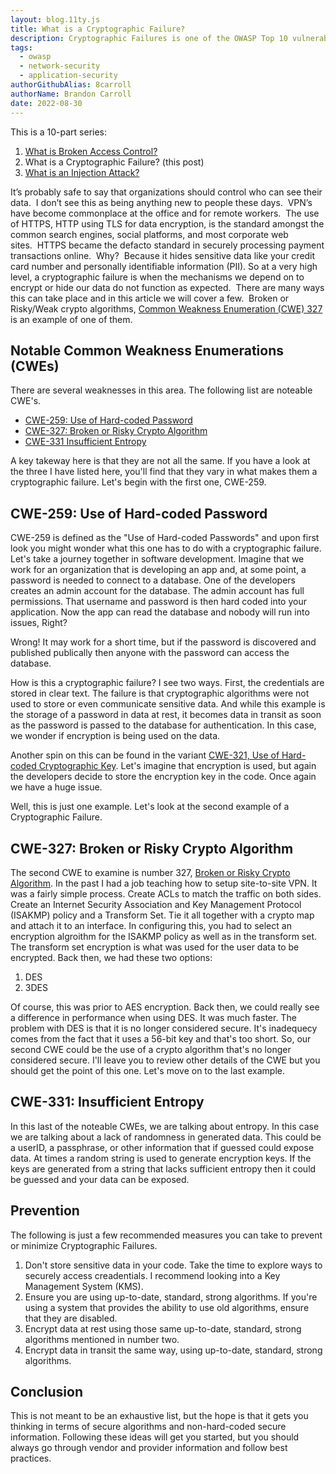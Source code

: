 ```yaml
---
layout: blog.11ty.js
title: What is a Cryptographic Failure?
description: Cryptographic Failures is one of the OWASP Top 10 vulnerabilities and this articles explains what that involves and ways to migitate it.
tags:
  - owasp
  - network-security
  - application-security
authorGithubAlias: 8carroll
authorName: Brandon Carroll
date: 2022-08-30
---
```

This is a 10-part series:
1. [What is Broken Access Control?](01-what-is-broken-access-control)
2. What is a Cryptographic Failure? (this post)
3. [What is an Injection Attack?](what-is-an-injection-attack)

It’s probably safe to say that organizations should control who can see their data.  I don’t see this as being anything new to people these days.  VPN’s have become commonplace at the office and for remote workers.  The use of HTTPS, HTTP using TLS for data encryption, is the standard amongst the common search engines, social platforms, and most corporate web sites.  HTTPS became the defacto standard in securely processing payment transactions online.  Why?  Because it hides sensitive data like your credit card number and personally identifiable information (PII). So at a very high level, a cryptographic failure is when the mechanisms we depend on to encrypt or hide our data do not function as expected.  There are many ways this can take place and in this article we will cover a few.  Broken or Risky/Weak crypto algorithms, [Common Weakness Enumeration (CWE) 327](https://cwe.mitre.org/data/definitions/327.html) is an example of one of them.

## Notable Common Weakness Enumerations (CWEs)

There are several weaknesses in this area.  The following list are noteable CWE's.  
- [CWE-259: Use of Hard-coded Password](https://cwe.mitre.org/data/definitions/259.html)
- [CWE-327: Broken or Risky Crypto Algorithm](https://cwe.mitre.org/data/definitions/327.html)
- [CWE-331 Insufficient Entropy](https://cwe.mitre.org/data/definitions/331.html)

A key takeway here is that they are not all the same.  If you have a look at the three I have listed here, you'll find that they vary in what makes them a cryptographic failure.  Let's begin with the first one, CWE-259.

## CWE-259: Use of Hard-coded Password

CWE-259 is defined as the "Use of Hard-coded Passwords" and upon first look you might wonder what this one has to do with a cryptographic failure.  Let's take a journey together in software development.  Imagine that we work for an organization that is developing an app and, at some point, a password is needed to connect to a database.  One of the developers creates an admin account for the database.  The admin account has full permissions.  That username and password is then hard coded into your application.  Now the app can read the database and nobody will run into issues, Right?  

Wrong!  It may work for a short time, but if the password is discovered and published publically then anyone with the password can access the database.  

How is this a cryptographic failure?  I see two ways.  First, the credentials are stored in clear text.  The failure is that cryptographic algorithms were not used to store or even communicate sensitive data.  And while this example is the storage of a password in data at rest, it becomes data in transit as soon as the password is passed to the database for authentication.  In this case, we wonder if encryption is being used on the data.

Another spin on this can be found in the variant [CWE-321, Use of Hard-coded Cryptographic Key](https://cwe.mitre.org/data/definitions/321.html). Let's imagine that encryption is used, but again the developers decide to store the encryption key in the code.  Once again we have a huge issue.

Well, this is just one example.  Let's look at the second example of a Cryptographic Failure.

## CWE-327: Broken or Risky Crypto Algorithm

The second CWE to examine is number 327, [Broken or Risky Crypto Algorithm](https://cwe.mitre.org/data/definitions/327.html).  In the past I had a job teaching how to setup site-to-site VPN.  It was a fairly simple process.  Create ACLs to match the traffic on both sides.  Create an Internet Security Association and Key Management Protocol (ISAKMP) policy and a Transform Set.  Tie it all together with a crypto map and attach it to an interface.  In configuring this, you had to select an encryption algroithm for the ISAKMP policy as well as in the transform set.  The transform set encryption is what was used for the user data to be encrypted.  Back then, we had these two options:

1. DES
2. 3DES

Of course, this was prior to AES encryption.  Back then, we could really see a difference in performance when using DES.  It was much faster.  The problem with DES is that it is no longer considered secure.  It's inadequecy comes from the fact that it uses a 56-bit key and that's too short.  So, our second CWE could be the use of a crypto algorithm that's no longer considered secure.  I'll leave you to review other details of the CWE but you should get the point of this one.  Let's move on to the last example.

## CWE-331: Insufficient Entropy
In this last of the noteable CWEs, we are talking about entropy.  In this case we are talking about a lack of randomness in generated data.  This could be a userID, a passphrase, or other information that if guessed could expose data.  At times a random string is used to generate encryption keys.  If the keys are generated from a string that lacks sufficient entropy then it could be guessed and your data can be exposed.

## Prevention
The following is just a few recommended measures you can take to prevent or minimize Cryptographic Failures.  

1. Don't store sensitive data in your code. Take the time to explore ways to securely access creadentials.  I recommend looking into a Key Management System (KMS).
2. Ensure you are using up-to-date, standard, strong algorithms.  If you're using a system that provides the ability to use old algorithms, ensure that they are disabled.
3. Encrypt data at rest using those same up-to-date, standard, strong algorithms mentioned in number two.
4. Encrypt data in transit the same way, using up-to-date, standard, strong algorithms.

## Conclusion
  
This is not meant to be an exhaustive list, but the hope is that it gets you thinking in terms of secure algorithms and non-hard-coded secure information.  Following these ideas will get you started, but you should always go through vendor and provider information and follow best practices.
